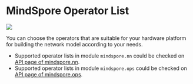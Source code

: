 # MindSpore Operator List

<a href="https://gitee.com/mindspore/docs/blob/master/docs/mindspore/note/source_en/operator_list_ms.md" target="_blank"><img src="https://mindspore-website.obs.cn-north-4.myhuaweicloud.com/website-images/master/resource/_static/logo_source_en.png"></a>

You can choose the operators that are suitable for your hardware platform for building the network model according to your needs.

- Supported operator lists in module `mindspore.nn` could be checked on [API page of mindspore.nn](https://www.mindspore.cn/docs/en/master/api_python/mindspore.nn.html).
- Supported operator lists in module `mindspore.ops` could be checked on [API page of mindspore.ops](https://www.mindspore.cn/docs/en/master/api_python/mindspore.ops.html).
